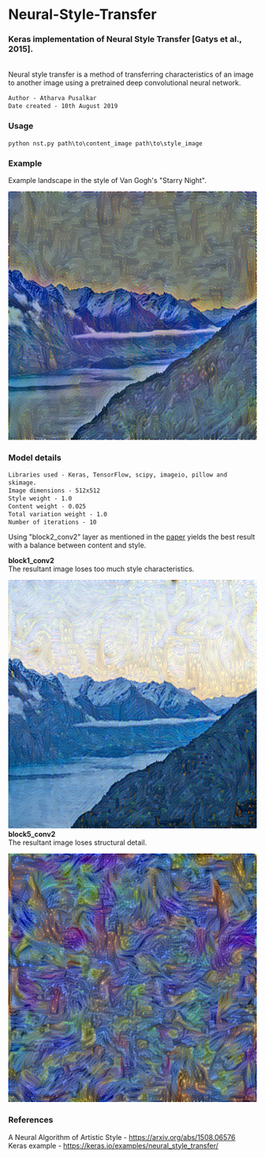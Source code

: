 # Neural-Style-Transfer

### Keras implementation of Neural Style Transfer [Gatys et al., 2015].
<br>
Neural style transfer is a method of transferring characteristics of an image to another image using a pretrained deep convolutional neural network.

```
Author - Atharva Pusalkar
Date created - 10th August 2019
```
### <b>Usage</b>
```
python nst.py path\to\content_image path\to\style_image
```
### <b>Example</b>

Example landscape in the style of Van Gogh's "Starry Night".<br>

![Result](images/result.png)

### <b>Model details</b>
```
Libraries used - Keras, TensorFlow, scipy, imageio, pillow and skimage.
Image dimensions - 512x512
Style weight - 1.0
Content weight - 0.025
Total variation weight - 1.0
Number of iterations - 10
```
Using "block2_conv2" layer as mentioned in the [paper](https://arxiv.org/abs/1508.06576) yields the best result with a balance between content and style.<br>

<b>block1_conv2</b><br>
The resultant image loses too much style characteristics.<br>

![block1_conv2](images/block1_conv2.png)<br>
<b>block5_conv2</b><br>
The resultant image loses structural detail.<br>

![block5_conv2](images/block5_conv2.png)

### <b>References</b>
A Neural Algorithm of Artistic Style - https://arxiv.org/abs/1508.06576 <br>
Keras example - https://keras.io/examples/neural_style_transfer/ <br>
